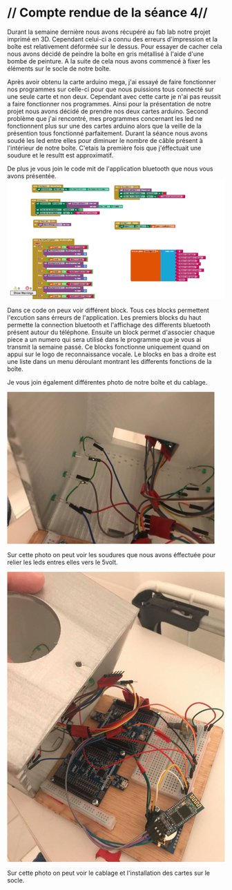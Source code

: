 # // Compte rendue de la séance 4//

Durant la semaine dernière nous avons récupéré au fab lab notre projet imprimé en 3D. Cependant celui-ci a connu des erreurs d'impression et la boîte est relativement déformée sur le dessus. Pour essayer de cacher cela nous avons décidé de peindre la boîte en gris métallisé à l'aide d'une bombe de peinture. A la suite de cela nous avons commencé à fixer les éléments sur le socle de notre boîte.

Après avoir obtenu la carte arduino mega, j'ai essayé de faire fonctionner nos programmes sur celle-ci pour que nous puissions tous connecté sur une seule carte et non deux. Cependant avec cette carte je n'ai pas reussit a faire fonctionner nos programmes. Ainsi pour la présentation de notre projet nous avons décidé de prendre nos deux cartes arduino. Second problème que j'ai rencontré, mes programmes concernant les led ne fonctionnent plus sur une des cartes arduino alors que la veille de la présention tous fonctionné parfaitement. Durant la séance nous avons soudé les led entre elles pour diminuer le nombre de câble présent à l'intérieur de notre boîte. C'etais la première fois que j'éffectuait une soudure et le resultt est approximatif. 

De plus je vous join le code mit de l'application bluetooth que nous vous avons présentée.
![Image](https://github.com/ProjetOttoBox/Projet-Arduino/blob/master/Ressources/Capture%20d’écran%202019-01-20%20à%2012.20.26.png)

Dans ce code on peux voir différent block. Tous ces blocks permettent l'excution sans érreurs de l'application. Les premiers blocks du haut permette la connection bluetooth et l'affichage des differents bluetooth présent autour du téléphone. Ensuite un block permet d'associer chaque piece a un numero qui sera utilisé dans le programme que je vous ai transmit la semaine passé. Ce blocks fonctionne uniquement quand on appui sur le logo de reconnaissance vocale. Le blocks en bas a droite est une liste dans un menu déroulant montrant les differents fonctions de la boîte.

Je vous join également différentes photo de notre boîte et du cablage.

![Image](https://github.com/ProjetOttoBox/Projet-Arduino/blob/master/Ressources/50955242_765235833855197_5613591602413961216_n.jpg)

Sur cette photo on peut voir les soudures que nous avons éffectuée pour relier les leds entres elles vers le 5volt.

![Image](https://github.com/ProjetOttoBox/Projet-Arduino/blob/master/Ressources/50445930_362114137740913_2773863422205362176_n.jpg)

Sur cette photo on peut voir le cablage et l'installation des cartes sur le socle.
